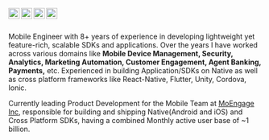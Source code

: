 
<br />
<a href="https://stackoverflow.com/users/3932131/umang">
  <img align="left" alt="Umang's StackOverflow" width="22px" src="https://cdn.jsdelivr.net/npm/simple-icons@3.4.1/icons/stackoverflow.svg" />
</a>

<a href="https://www.linkedin.com/in/umangchamaria/">
  <img align="left" alt="Umang's LinkedIn" width="22px" src="https://cdn.jsdelivr.net/npm/simple-icons@v3/icons/linkedin.svg" />
</a>

<a href="https://umang91.medium.com/">
  <img align="left" alt="Umang's Medium" width="22px" src="https://cdn.jsdelivr.net/npm/simple-icons@3.4.1/icons/medium.svg" />
</a>

<a href="https://twitter.com/umang_91">
  <img align="left" alt="Umang Chamaria | Twitter" width="22px" src="https://cdn.jsdelivr.net/npm/simple-icons@v3/icons/twitter.svg" />
</a>

<br />
<br />

Mobile Engineer with 8+ years of experience in developing lightweight yet feature-rich, scalable SDKs and applications. Over the years I have worked across various domains like <b>Mobile Device Management, Security, Analytics, Marketing Automation, Customer Engagement, Agent Banking, Payments,</b> etc. Experienced in building Application/SDKs on Native as well as cross platform frameworks like React-Native, Flutter, Unity, Cordova, Ionic.

Currently leading Product Development for the Mobile Team at <a target="_blank" href="https://moengage.com">MoEngage Inc</a>, responsible for building and shipping Native(Android and iOS) and Cross Platform SDKs, having a combined Monthly active user base of ~1 billion.